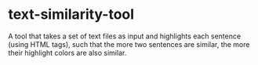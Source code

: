 # text-similarity-tool
A tool that takes a set of text files as input and highlights each sentence (using HTML tags), such that the more two sentences are similar, the more their highlight colors are also similar.
